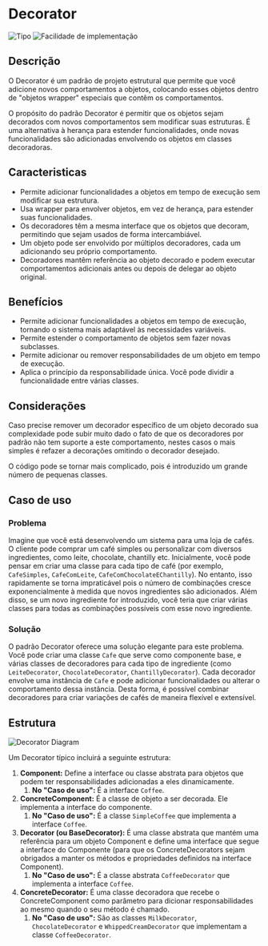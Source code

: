 # Decorator

![Tipo](https://img.shields.io/badge/Tipo-Estrutural-informational)
![Facilidade de implementação](https://img.shields.io/badge/Facilidade%20de%20implementação-★★★★☆-yellow)

## Descrição

O Decorator é um padrão de projeto estrutural que permite que você adicione novos comportamentos a objetos, colocando esses objetos dentro de "objetos wrapper" especiais que contêm os comportamentos.

O propósito do padrão Decorator é permitir que os objetos sejam decorados com novos comportamentos sem modificar suas estruturas. É uma alternativa à herança para estender funcionalidades, onde novas funcionalidades são adicionadas envolvendo os objetos em classes decoradoras.

## Caracteristicas

- Permite adicionar funcionalidades a objetos em tempo de execução sem modificar sua estrutura.
- Usa wrapper para envolver objetos, em vez de herança, para estender suas funcionalidades.
- Os decoradores têm a mesma interface que os objetos que decoram, permitindo que sejam usados de forma intercambiável.
- Um objeto pode ser envolvido por múltiplos decoradores, cada um adicionando seu próprio comportamento.
- Decoradores mantêm referência ao objeto decorado e podem executar comportamentos adicionais antes ou depois de delegar ao objeto original.

## Benefícios

- Permite adicionar funcionalidades a objetos em tempo de execução, tornando o sistema mais adaptável às necessidades variáveis.
- Permite estender o comportamento de objetos sem fazer novas subclasses.
- Permite adicionar ou remover responsabilidades de um objeto em tempo de execução.
- Aplica o princípio da responsabilidade única. Você pode dividir a funcionalidade entre várias classes.

## Considerações

Caso precise remover um decorador específico de um objeto decorado sua complexidade pode subir muito dado o fato de que os decoradores por padrão não tem suporte a este comportamento, nestes casos o mais simples é refazer a decorações omitindo o decorador desejado.

O código pode se tornar mais complicado, pois é introduzido um grande número de pequenas classes.

## Caso de uso

### Problema

Imagine que você está desenvolvendo um sistema para uma loja de cafés. O cliente pode comprar um café simples ou personalizar com diversos ingredientes, como leite, chocolate, chantilly etc. Inicialmente, você pode pensar em criar uma classe para cada tipo de café (por exemplo, `CafeSimples`, `CafeComLeite`, `CafeComChocolateEChantilly`). No entanto, isso rapidamente se torna impraticável pois o número de combinações cresce exponencialmente à medida que novos ingredientes são adicionados. Além disso, se um novo ingrediente for introduzido, você teria que criar várias classes para todas as combinações possíveis com esse novo ingrediente.

### Solução

O padrão Decorator oferece uma solução elegante para este problema. Você pode criar uma classe `Cafe` que serve como componente base, e várias classes de decoradores para cada tipo de ingrediente (como `LeiteDecorator`, `ChocolateDecorator`, `ChantillyDecorator`). Cada decorador envolve uma instância de `Cafe` e pode adicionar funcionalidades ou alterar o comportamento dessa instância. Desta forma, é possível combinar decoradores para criar variações de cafés de maneira flexível e extensível.

## Estrutura

![Decorator Diagram](https://imgur.com/mOoaguQ.png)

Um Decorator típico incluirá a seguinte estrutura:

1. **Component:** Define a interface ou classe abstrata para objetos que podem ter responsabilidades adicionadas a eles dinamicamente.
   1. **No "Caso de uso":** É a interface `Coffee`.
2. **ConcreteComponent:** É a classe de objeto a ser decorada. Ele implementa a interface do componente.
   1. **No "Caso de uso":** É a classe `SimpleCoffee` que implementa a interface `Coffee`.
3. **Decorator (ou BaseDecorator):** É uma classe abstrata que mantém uma referência para um objeto Component e define uma interface que segue a interface do Componente (para que os ConcreteDecorators sejam obrigados a manter os métodos e propriedades definidos na interface Component).
   1. **No "Caso de uso":** É a classe abstrata `CoffeeDecorator` que implementa a interface `Coffee`.
4. **ConcreteDecorator:** É uma classe decoradora que recebe o ConcreteComponent como parâmetro para dicionar responsabilidades ao mesmo quando o seu método é chamado.
   1. **No "Caso de uso":** São as classes `MilkDecorator`, `ChocolateDecorator` e `WhippedCreamDecorator` que implementam a classe `CoffeeDecorator`.
